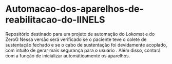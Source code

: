 # Automacao-dos-aparelhos-de-reabilitacao-do-IINELS
Repositório destinado para um projeto  de automação  do Lokomat e  do ZeroG
Nessa versão será verificado se o paciente teve o colete de sustentação fechado e se o cabo de sustentação foi devidamente acoplado, com intuito de gerar mais segurança para o usuário .
Além disso, contará com a função de inicializar automáticamente os aparelhos.
